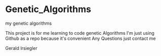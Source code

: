 # Genetic_Algorithms
my genetic algorithms

This project is for me learning to code genetic Algorithms
I'm just using Github as a repo because it's convenient
Any Questions just contact me

Gerald Irsiegler
